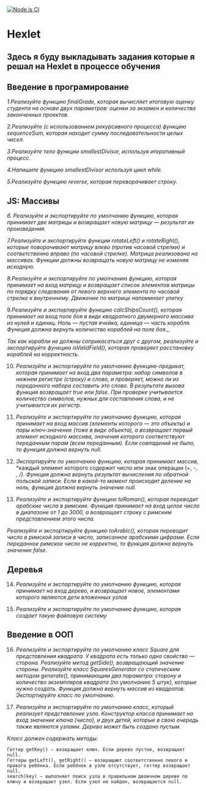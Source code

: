 [![Node.js CI](https://github.com/usernaimandrey/Hexlet/actions/workflows/node.js.yml/badge.svg)](https://github.com/usernaimandrey/Hexlet/actions/workflows/node.js.yml)

# Hexlet

## Здесь я буду выкладывать задания которые я решал на Hexlet в процессе обучения

## Введение в програмирование

_1.Реализуйте функцию finalGrade, которая вычисляет итоговую оценку студента на основе двух параметров: оценки за экзамен и количества законченных проектов._

_2.Реализуйте (с использованием рекурсивного процесса) функцию sequenceSum,
которая находит сумму последовательности целых чисел._

_3.Реализуйте тело функции smallestDivisor, используя итеративный процесс._

_4.Напишите функцию smallestDivisor используя цикл while._

_5.Реализуйте функцию reverse, которая переворачивает строку._

## JS: Массивы

_6. Реализуйте и экспортируйте по умолчанию функцию, которая принимает две матрицы и возвращает новую матрицу — результат их произведения._

_7.Реализуйте и экспортируйте функции rotateLeft() и rotateRight(), которые поворачивают матрицу влево (против часовой стрелки) и соответственно вправо (по часовой стрелке)._
_Матрица реализована на массивах._
_Функции должны возвращать новую матрицу не изменяя исходную._

_8.Реализуйте и экспортируйте по умолчанию функцию, которая принимает на вход матрицу и_ _возвращает список элементов матрицы по порядку следования от левого верхнего элемента по_ _часовой стрелке к внутреннему. Движение по матрице напоминает улитку_

9.*Реализуйте и экспортируйте функцию calcShipsCount(), которая принимает на* *вход поле боя в виде квадратного двумерного массива из нулей и единиц. Ноль —* *пустая ячейка, единица — часть корабля. Функция должна вернуть количество* *кораблей на поле боя._*

_Так как корабли не должны соприкасаться друг с другом, реализуйте и экспортируйте функцию isValidField(), которая проверяет расстановку кораблей на корректность._

10. *Реализуйте и экспортируйте по умолчанию функцию-предикат, которая принимает на вход два параметра: набор символов в нижнем* *регистре (строку) и слово, и проверяет, можно ли из переданного набора составить это слово. В результате вызова функция* *возвращает  true или false.*
*При проверке учитывается количество символов, нужных для составления слова, и не учитывается их регистр.*

11. *Реализуйте и экспортируйте по умолчанию функцию, которая принимает на вход массив (элементы которого — это объекты) и пары ключ-значение (тоже в виде объекта),*
 *а возвращает первый элемент исходного массива, значения которого соответствуют переданным парам (всем переданным).*
*Если совпадений не было, то функция должна вернуть null.*

12. *Экспортируйте по умолчанию функцию, которая принимает массив,*
    *каждый элемент которого содержит число или знак операции (+, -, *, /).*
    *Функция должна вернуть результат вычисления по обратной польской записи. Если в какой-то момент происходит деление на ноль,* *функция должна вернуть значение null.*

13. *Реализуйте и экспортируйте функцию toRoman(), которая переводит арабские числа в римские. Функция принимает на вход целое*   *число в диапазоне от 1 до 3000, а возвращает строку с римским представлением этого числа.*

*Реализуйте и экспортируйте функцию toArabic(), которая переводит число в римской записи в число, записанное арабскими цифрами.* *Если переданное римское число не корректно, то функция должна вернуть значение false.* 


## Деревья
14. *Реализуйте и экспортируйте по умолчанию функцию, которая принимает на вход дерево, и возвращает новое, элементами которого* *являются дети вложенных узлов*

15. *Реализуйте и экспортируйте по умолчанию функцию, которая создает такую файловую систему*

## Введение в ООП

16. *Реализуйте и экспортируйте по умолчанию класс Square для представления квадрата.*
    *У квадрата есть только одно свойство — сторона. Реализуйте метод getSide(), возвращающий значение стороны.*
    *Реализуйте класс SquaresGenerator со статическим методом generate(), принимающим два параметра: сторону и количество экземпляров квадрата (по умолчанию 5 штук), которые нужно создать. Функция должна вернуть массив из квадратов. Экспортируйте класс по умолчанию.*

17. *Реализуйте и экспортируйте по умолчанию класс, который реализует представление узла. Конструктор класса принимает на вход значение ключа (число), и двух детей, которые в свою очередь также являются узлами. Дерево может быть создано пустым.*

*Класс должен содержать методы:*

    Геттер getKey() — возвращает ключ. Если дерево пустое, возвращает null.
    Геттеры getLeft(), getRight() — возвращают соответственно левого и правого ребёнка. Если ребёнок в узле отсутствует, геттер возвращает null.
    search(key) — выполняет поиск узла в правильном двоичном дереве по ключу и возвращает узел. Если узел не найден, возвращается null.
